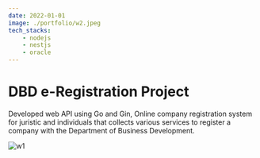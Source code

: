 ```yaml
---
date: 2022-01-01
image: ./portfolio/w2.jpeg
tech_stacks:
    - nodejs
    - nestjs
    - oracle
---
```


# DBD e-Registration Project

Developed web API using Go and Gin, Online company registration system for juristic and individuals that collects various services to register a company with the Department of Business Development.

<!-- more -->

![w1](/portfolio/w2.jpeg)